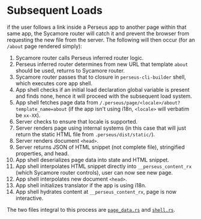 # Subsequent Loads

if the user follows a link inside a Perseus app to another page within that same app, the Sycamore router will catch it and prevent the browser from requesting the new file from the server. The following will then occur (for an `/about` page rendered simply):

1. Sycamore router calls Perseus inferred router logic.
2. Perseus inferred router determines from new URL that template `about` should be used, returns to Sycamore router.
3. Sycamore router passes that to closure in `perseus-cli-builder` shell, which executes core app shell.
4. App shell checks if an initial load declaration global variable is present and finds none, hence it will proceed with the subsequent load system.
5. App shell fetches page data from `/.perseus/page/<locale>/about?template_name=about` (if the app isn't using i18n, `<locale>` will verbatim be `xx-XX`).
6. Server checks to ensure that locale is supported.
7. Server renders page using internal systems (in this case that will just return the static HTML file from `.perseus/dist/static/`).
8. Server renders document `<head>`.
9. Server returns JSON of HTML snippet (not complete file), stringified properties, and head.
10. App shell deserializes page data into state and HTML snippet.
11. App shell interpolates HTML snippet directly into `__perseus_content_rx` (which Sycamore router controls), user can now see new page.
12. App shell interpolates new document `<head>`.
13. App shell initializes translator if the app is using i18n.
14. App shell hydrates content at `__perseus_content_rx`, page is now interactive.

The two files integral to this process are [`page_data.rs`](https://github.com/framesurge/perseus/blob/main/packages/perseus-actix-web/src/page_data.rs) and [`shell.rs`](https://github.com/framesurge/perseus/blob/main/packages/perseus/src/shell.rs).
